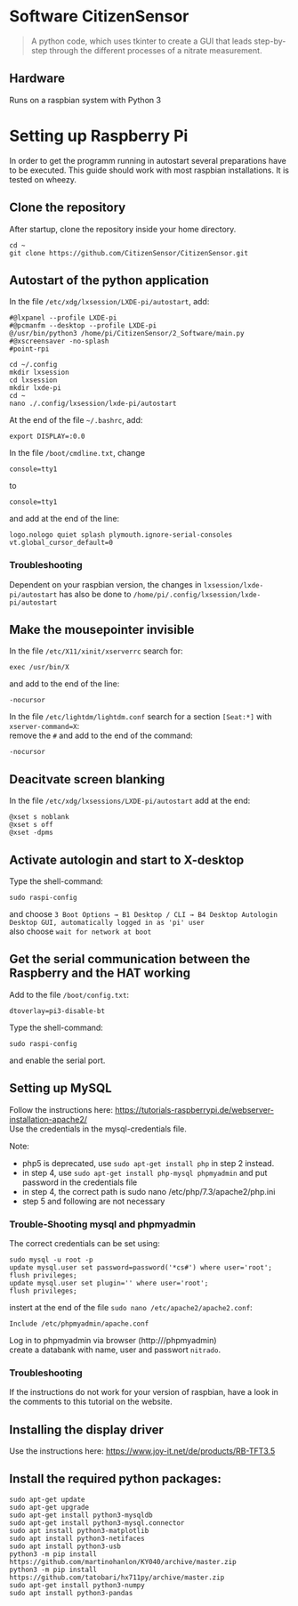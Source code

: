 # Software CitizenSensor
> A python code, which uses tkinter to create a GUI that leads step-by-step through the different processes of a nitrate measurement.

## Hardware

Runs on a raspbian system with Python 3

# Setting up Raspberry Pi

In order to get the programm running in autostart several preparations have to be executed.
This guide should work with most raspbian installations. It is tested on wheezy.

## Clone the repository

After startup, clone the repository inside your home directory.
```
cd ~
git clone https://github.com/CitizenSensor/CitizenSensor.git
```

## Autostart of the python application
In the file `/etc/xdg/lxsession/LXDE-pi/autostart`, add:
```
#@lxpanel --profile LXDE-pi
#@pcmanfm --desktop --profile LXDE-pi
@/usr/bin/python3 /home/pi/CitizenSensor/2_Software/main.py
#@xscreensaver -no-splash
#point-rpi   

cd ~/.config
mkdir lxsession
cd lxsession
mkdir lxde-pi
cd ~
nano ./.config/lxsession/lxde-pi/autostart
```
At the end of the file `~/.bashrc`, add:
```
export DISPLAY=:0.0
```
In the file `/boot/cmdline.txt`, change
```
console=tty1  
```
to
```
console=tty1  
```
and add at the end of the line:
```
logo.nologo quiet splash plymouth.ignore-serial-consoles vt.global_cursor_default=0
```

### Troubleshooting

Dependent on your raspbian version, the changes in `lxsession/lxde-pi/autostart` has also be done to `/home/pi/.config/lxsession/lxde-pi/autostart`

## Make the mousepointer invisible
In the file `/etc/X11/xinit/xserverrc` search for:
```
exec /usr/bin/X
```
and add to the end of the line:
```
-nocursor
```
In the file `/etc/lightdm/lightdm.conf` search for a section `[Seat:*]` with `xserver-command=X`:   
remove the `#` and add to the end of the command:
```
-nocursor
```

## Deacitvate screen blanking
In the file `/etc/xdg/lxsessions/LXDE-pi/autostart` add at the end:
```
@xset s noblank
@xset s off
@xset -dpms
```

## Activate autologin and start to X-desktop
Type the shell-command:
```
sudo raspi-config
```
and choose `3 Boot Options → B1 Desktop / CLI → B4 Desktop Autologin Desktop GUI, automatically logged in as 'pi' user`   
also choose `wait for network at boot`

## Get the serial communication between the Raspberry and the HAT working
Add to the file `/boot/config.txt`:
```
dtoverlay=pi3-disable-bt
```
Type the shell-command:
```
sudo raspi-config
```
and enable the serial port.

## Setting up MySQL

Follow the instructions here: https://tutorials-raspberrypi.de/webserver-installation-apache2/   
Use the credentials in the mysql-credentials file.   
   
Note: 
* php5 is deprecated, use `sudo apt-get install php` in step 2 instead.
* in step 4, use `sudo apt-get install php-mysql phpmyadmin` and put password in the credentials file
* in step 4, the correct path is sudo nano /etc/php/7.3/apache2/php.ini
* step 5 and following are not necessary

### Trouble-Shooting mysql and phpmyadmin
The correct credentials can be set using:
```
sudo mysql -u root -p
update mysql.user set password=password('*cs#') where user='root';
flush privileges;
update mysql.user set plugin='' where user='root';
flush privileges;
```    
instert at the end of the file `sudo nano /etc/apache2/apache2.conf`:
```
Include /etc/phpmyadmin/apache.conf
```
Log in to phpmyadmin via browser (http://<ip-adress>/phpmyadmin)    
create a databank with name, user and passwort `nitrado`.

### Troubleshooting
If the instructions do not work for your version of raspbian, have a look in the comments to this tutorial on the website.

## Installing the display driver

Use the instructions here: https://www.joy-it.net/de/products/RB-TFT3.5

## Install the required python packages:
```
sudo apt-get update
sudo apt-get upgrade
sudo apt-get install python3-mysqldb
sudo apt-get install python3-mysql.connector
sudo apt install python3-matplotlib
sudo apt install python3-netifaces
sudo apt install python3-usb
python3 -m pip install https://github.com/martinohanlon/KY040/archive/master.zip
python3 -m pip install https://github.com/tatobari/hx711py/archive/master.zip
sudo apt-get install python3-numpy
sudo apt install python3-pandas
```


